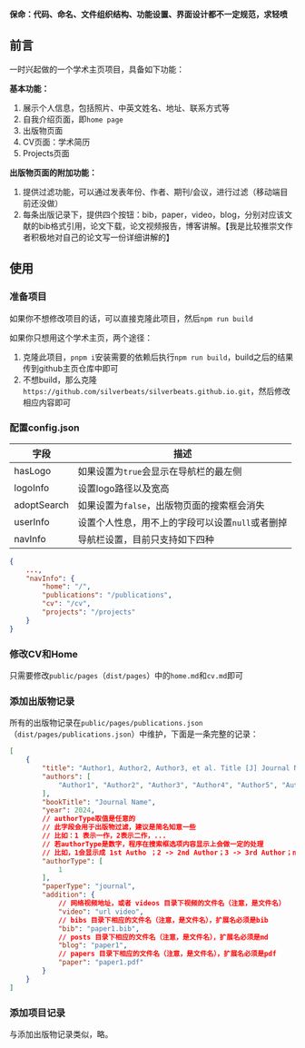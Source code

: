 **保命：代码、命名、文件组织结构、功能设置、界面设计都不一定规范，求轻喷**

## 前言

一时兴起做的一个学术主页项目，具备如下功能：

**基本功能：**

1.   展示个人信息，包括照片、中英文姓名、地址、联系方式等
2.   自我介绍页面，即`home page`
3.   出版物页面
4.   CV页面：学术简历
5.   Projects页面

**出版物页面的附加功能：**

1.   提供过滤功能，可以通过发表年份、作者、期刊/会议，进行过滤（移动端目前还没做）
2.   每条出版记录下，提供四个按钮：bib，paper，video，blog，分别对应该文献的bib格式引用，论文下载，论文视频报告，博客讲解。【我是比较推崇文作者积极地对自己的论文写一份详细讲解的】

## 使用

### 准备项目

如果你不想修改项目的话，可以直接克隆此项目，然后`npm run build`

如果你只想用这个学术主页，两个途径：

1.   克隆此项目，`pnpm i`安装需要的依赖后执行`npm run build`，build之后的结果传到github主页仓库中即可
2.   不想build，那么克隆`https://github.com/silverbeats/silverbeats.github.io.git`，然后修改相应内容即可

### 配置config.json

| 字段        | 描述                                             |
| ----------- | ------------------------------------------------ |
| hasLogo     | 如果设置为`true`会显示在导航栏的最左侧           |
| logoInfo    | 设置logo路径以及宽高                             |
| adoptSearch | 如果设置为`false`，出版物页面的搜索框会消失      |
| userInfo    | 设置个人性息，用不上的字段可以设置`null`或者删掉 |
| navInfo     | 导航栏设置，目前只支持如下四种                   |

```json
{
    ...,
    "navInfo": {
        "home": "/",
        "publications": "/publications",
        "cv": "/cv",
        "projects": "/projects"
	}
}
```

### 修改CV和Home

只需要修改`public/pages`（`dist/pages`）中的`home.md`和`cv.md`即可

### 添加出版物记录

所有的出版物记录在`public/pages/publications.json`（`dist/pages/publications.json`）中维护，下面是一条完整的记录：

```json
[
    {
        "title": "Author1, Author2, Author3, et al. Title [J] Journal Name, Year, Volume: pp.",
        "authors": [
            "Author1", "Author2", "Author3", "Author4", "Author5", "Author6"
        ],
        "bookTitle": "Journal Name",
        "year": 2024,
        // authorType取值是任意的
        // 此字段会用于出版物过滤，建议是简名知意一些
        // 比如：1 表示一作，2表示二作，...
        // 若authorType是数字，程序在搜索框选项内容显示上会做一定的处理
        // 比如，1会显示成 1st Autho ；2 -> 2nd Author；3 -> 3rd Author；n -> nth Author (n≥4)
        "authorType": [
            1
        ],
        "paperType": "journal",
        "addition": {
            // 网络视频地址，或者 videos 目录下视频的文件名（注意，是文件名）
            "video": "url video",
            // bibs 目录下相应的文件名（注意，是文件名），扩展名必须是bib
            "bib": "paper1.bib",
            // posts 目录下相应的文件名（注意，是文件名），扩展名必须是md
            "blog": "paper1",
            // papers 目录下相应的文件名（注意，是文件名），扩展名必须是pdf
            "paper": "paper1.pdf"
        }
    }
]
```

### 添加项目记录

与添加出版物记录类似，略。
